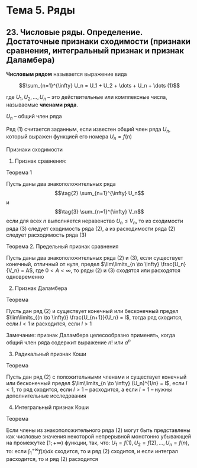 # Тема 5. Ряды

## 23. Числовые ряды. Определение. Достаточные признаки сходимости (признаки сравнения, интегральный признак и признак Даламбера)

**Числовым рядом** называется выражение вида

$$\sum_{n=1}^{\infty} U_n = U_1 + U_2 + \dots + U_n + \dots  (1)$$

где $U_1, U_2, \dots , U_n$ – это действительные или комплексные числа, называемые **членами ряда**.

$U_n$ – общий член ряда

Ряд $(1)$ считается заданным, если известен общий член ряда $U_n$, который выражен функцией его номера $U_n = f(n)$


Признаки сходимости

1. Признак сравнения:

Теорема 1

Пусть даны два знакоположительных ряда
$$\tag{2} \sum_{n=1}^{\infty} U_n$$
и
$$\tag{3} \sum_{n=1}^{\infty} V_n$$
если для всех $n$ выполняется неравенство $U_n \le V_n$, то из сходимости ряда $(3)$ следует сходимость ряда $(2)$, а из расходимости ряда $(2)$ следует расходимость ряда $(3)$

Теорема 2. Предельный признак сравнения

Пусть даны два знакоположительных ряда $(2)$ и $(3)$, если существует конечный, отличный от нуля, предел $\lim\limits_{n \to \infty} \frac{U_n}{V_n} = A$, где $0 < A < \infty$, то ряды $(2)$ и $(3)$ сходятся или расходятся одновременно

2. Признак Даламбера

Теорема

Пусть дан ряд $(2)$ и существует конечный или бесконечный предел $\lim\limits_{(n \to \infty)} \frac{U_{n+1}}{U_n} = l$, тогда ряд сходится, если $l < 1$ и расходится, если $l > 1$

Замечание: признак Даламбера целесообразно применять, когда общий член ряда содержит выражение $n!$  или $a^n$

3. Радикальный признак Коши

Теорема

Пусть дан ряд $(2)$ с положительными членами и существует конечный или бесконечный предел $\lim\limits_{n \to \infty} (U_n)^{1/n} = l$, если $l < 1$, то ряд сходится, если $l > 1$ – расходится, а если $l = 1$ – нужны дополнительные исследования

4. Интегральный признак Коши

Теорема

Если члены из знакоположительного ряда $(2)$ могут быть представлены как числовые значения некоторой непрерывной монотонно убывающей на промежутке $[1; + ∞)$ функции, так, что: $U_1 = f(1), U_2 = f(2), \dots , U_n = f(n)$, то: если $\int_1^{+\infty} f(x) dx$ сходится, то и ряд $(2)$ сходится, и если интеграл расходится, то и ряд $(2)$ расходится
